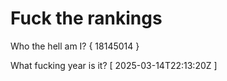 # Fuck the rankings

Who the hell am I?
{ 18145014 }

What fucking year is it?
[ 2025-03-14T22:13:20Z ]
